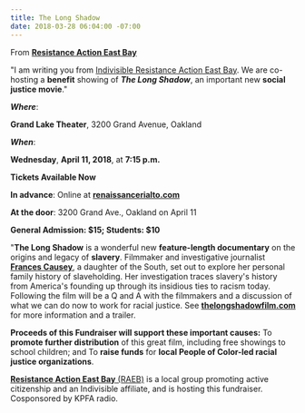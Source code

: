 ```yaml
---
title: The Long Shadow
date: 2018-03-28 06:04:00 -07:00
---
```


From [**Resistance Action East Bay**](http://https://indivisible-raeb.org/)

"I am writing you from [Indivisible Resistance Action East Bay](https://indivisible-raeb.org/). We are co-hosting a **benefit** showing of ***The Long Shadow***, an important new **social justice movie**."

***Where***:
 
**Grand Lake Theater**, 
3200 Grand Avenue, Oakland

***When***: 

**Wednesday**, 
**April 11, 2018**, at 
**7:15 p.m.**

**Tickets Available Now**

**In advance**: Online at [**renaissancerialto.com**](http://renaissancerialto.com/)

**At the door**: 
3200 Grand Ave., Oakland on April 11

**General Admission: $15; Students: $10**

"**The Long Shadow** is a wonderful new **feature-length documentary** on the origins and legacy of **slavery**.
Filmmaker and investigative journalist **[Frances Causey](http://www.imdb.com/name/nm2809859/)**, a daughter of the South, set out to explore her personal family history of slaveholding. Her investigation traces slavery's history from America's founding up through its insidious ties to racism today. Following the film will be a Q and A with the filmmakers and a discussion of what we can do now to work for racial justice. See [**thelongshadowfilm.com**](http://thelongshadowfilm.com/) for more information and a trailer.

**Proceeds of this Fundraiser will support these important causes:**
To **promote further distribution** of this great film, including free showings to school children; and
To **raise funds** for **local People of Color-led racial justice organizations**.

[**Resistance Action East Bay** (RAEB)](https://indivisible-raeb.org/) is a local group promoting active citizenship and an Indivisible affiliate, and is hosting this fundraiser. Cosponsored by KPFA radio.


